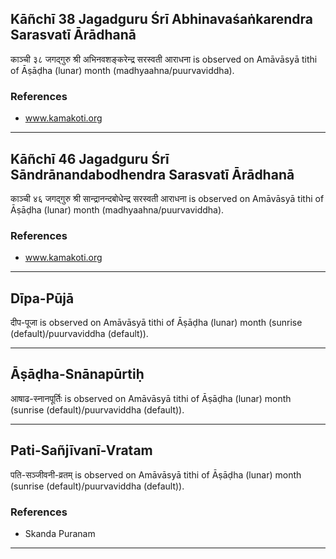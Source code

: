 ## Kāñchī 38 Jagadguru Śrī Abhinavaśaṅkarendra Sarasvatī Ārādhanā
काञ्ची ३८ जगद्गुरु श्री अभिनवशङ्करेन्द्र सरस्वती आराधना is observed on Amāvāsyā tithi of Āṣāḍha (lunar) month (madhyaahna/puurvaviddha).


### References
* www.kamakoti.org


---
## Kāñchī 46 Jagadguru Śrī Sāndrānandabodhendra Sarasvatī Ārādhanā
काञ्ची ४६ जगद्गुरु श्री सान्द्रानन्दबोधेन्द्र सरस्वती आराधना is observed on Amāvāsyā tithi of Āṣāḍha (lunar) month (madhyaahna/puurvaviddha).


### References
* www.kamakoti.org


---
## Dīpa-Pūjā
दीप-पूजा is observed on Amāvāsyā tithi of Āṣāḍha (lunar) month (sunrise (default)/puurvaviddha (default)).



---
## Āṣāḍha-Snānapūrtiḥ
आषाढ-स्नानपूर्तिः is observed on Amāvāsyā tithi of Āṣāḍha (lunar) month (sunrise (default)/puurvaviddha (default)).



---
## Pati-Sañjīvanī-Vratam
पति-सञ्जीवनी-व्रतम् is observed on Amāvāsyā tithi of Āṣāḍha (lunar) month (sunrise (default)/puurvaviddha (default)).


### References
* Skanda Puranam


---
